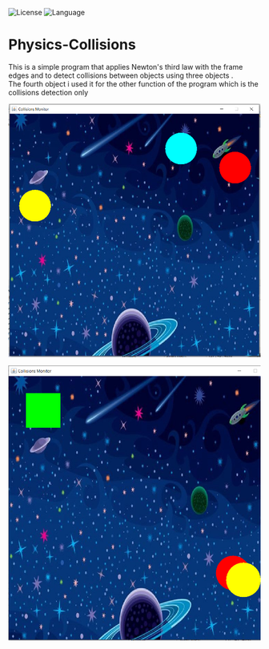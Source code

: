 ![License](https://img.shields.io/badge/license-Apache_2.0-red.svg)
![Language](https://img.shields.io/badge/language-Java%20-blue.svg)

# Physics-Collisions
This is a simple program that applies Newton's third law with the frame edges and to detect collisions between objects using three objects . <br>The fourth object i used it for the other function of the program which is the collisions detection only

![](ScreenShots/1.PNG)


![](ScreenShots/2.PNG)
